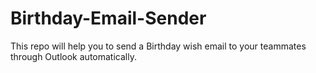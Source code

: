 # Birthday-Email-Sender
This repo will help you to send a Birthday wish email to your teammates through Outlook automatically.
